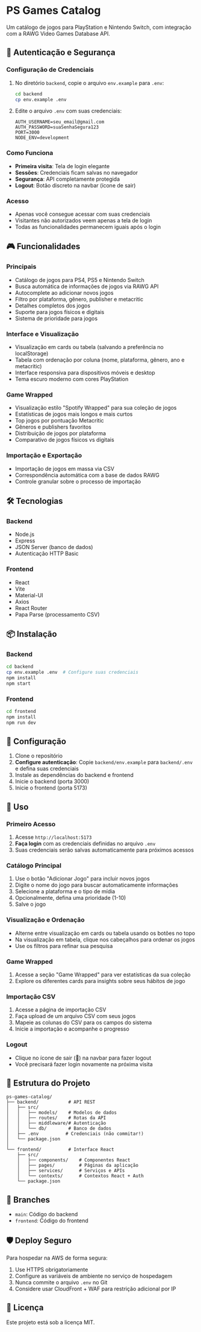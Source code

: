 # PS Games Catalog

Um catálogo de jogos para PlayStation e Nintendo Switch, com integração com a RAWG Video Games Database API.

## 🔐 Autenticação e Segurança

### Configuração de Credenciais
1. No diretório `backend`, copie o arquivo `env.example` para `.env`:
   ```bash
   cd backend
   cp env.example .env
   ```

2. Edite o arquivo `.env` com suas credenciais:
   ```env
   AUTH_USERNAME=seu_email@gmail.com
   AUTH_PASSWORD=suaSenhaSegura123
   PORT=3000
   NODE_ENV=development
   ```

### Como Funciona
- **Primeira visita**: Tela de login elegante
- **Sessões**: Credenciais ficam salvas no navegador
- **Segurança**: API completamente protegida
- **Logout**: Botão discreto na navbar (ícone de sair)

### Acesso
- Apenas você consegue acessar com suas credenciais
- Visitantes não autorizados veem apenas a tela de login
- Todas as funcionalidades permanecem iguais após o login

## 🎮 Funcionalidades

### Principais
- Catálogo de jogos para PS4, PS5 e Nintendo Switch
- Busca automática de informações de jogos via RAWG API
- Autocomplete ao adicionar novos jogos
- Filtro por plataforma, gênero, publisher e metacritic
- Detalhes completos dos jogos
- Suporte para jogos físicos e digitais
- Sistema de prioridade para jogos

### Interface e Visualização
- Visualização em cards ou tabela (salvando a preferência no localStorage)
- Tabela com ordenação por coluna (nome, plataforma, gênero, ano e metacritic)
- Interface responsiva para dispositivos móveis e desktop
- Tema escuro moderno com cores PlayStation

### Game Wrapped
- Visualização estilo "Spotify Wrapped" para sua coleção de jogos
- Estatísticas de jogos mais longos e mais curtos
- Top jogos por pontuação Metacritic
- Gêneros e publishers favoritos
- Distribuição de jogos por plataforma
- Comparativo de jogos físicos vs digitais

### Importação e Exportação
- Importação de jogos em massa via CSV
- Correspondência automática com a base de dados RAWG
- Controle granular sobre o processo de importação

## 🛠️ Tecnologias

### Backend
- Node.js
- Express
- JSON Server (banco de dados)
- Autenticação HTTP Basic

### Frontend
- React
- Vite
- Material-UI
- Axios
- React Router
- Papa Parse (processamento CSV)

## 📦 Instalação

### Backend
```bash
cd backend
cp env.example .env  # Configure suas credenciais
npm install
npm start
```

### Frontend
```bash
cd frontend
npm install
npm run dev
```

## 🔧 Configuração

1. Clone o repositório
2. **Configure autenticação**: Copie `backend/env.example` para `backend/.env` e defina suas credenciais
3. Instale as dependências do backend e frontend
4. Inicie o backend (porta 3000)
5. Inicie o frontend (porta 5173)

## 🚀 Uso

### Primeiro Acesso
1. Acesse `http://localhost:5173`
2. **Faça login** com as credenciais definidas no arquivo `.env`
3. Suas credenciais serão salvas automaticamente para próximos acessos

### Catálogo Principal
1. Use o botão "Adicionar Jogo" para incluir novos jogos
2. Digite o nome do jogo para buscar automaticamente informações
3. Selecione a plataforma e o tipo de mídia
4. Opcionalmente, defina uma prioridade (1-10)
5. Salve o jogo

### Visualização e Ordenação
- Alterne entre visualização em cards ou tabela usando os botões no topo
- Na visualização em tabela, clique nos cabeçalhos para ordenar os jogos
- Use os filtros para refinar sua pesquisa

### Game Wrapped
1. Acesse a seção "Game Wrapped" para ver estatísticas da sua coleção
2. Explore os diferentes cards para insights sobre seus hábitos de jogo

### Importação CSV
1. Acesse a página de importação CSV
2. Faça upload de um arquivo CSV com seus jogos
3. Mapeie as colunas do CSV para os campos do sistema
4. Inicie a importação e acompanhe o progresso

### Logout
- Clique no ícone de sair (🚪) na navbar para fazer logout
- Você precisará fazer login novamente na próxima visita

## 📝 Estrutura do Projeto

```
ps-games-catalog/
├── backend/           # API REST
│   ├── src/
│   │   ├── models/    # Modelos de dados
│   │   ├── routes/    # Rotas da API
│   │   ├── middleware/# Autenticação
│   │   └── db/        # Banco de dados
│   ├── .env          # Credenciais (não commitar!)
│   └── package.json
│
└── frontend/          # Interface React
    ├── src/
    │   ├── components/    # Componentes React
    │   ├── pages/         # Páginas da aplicação
    │   ├── services/      # Serviços e APIs
    │   └── contexts/      # Contextos React + Auth
    └── package.json
```

## 🔄 Branches

- `main`: Código do backend
- `frontend`: Código do frontend

## 🛡️ Deploy Seguro

Para hospedar na AWS de forma segura:
1. Use HTTPS obrigatoriamente
2. Configure as variáveis de ambiente no serviço de hospedagem
3. Nunca commite o arquivo `.env` no Git
4. Considere usar CloudFront + WAF para restrição adicional por IP

## 📄 Licença

Este projeto está sob a licença MIT.

